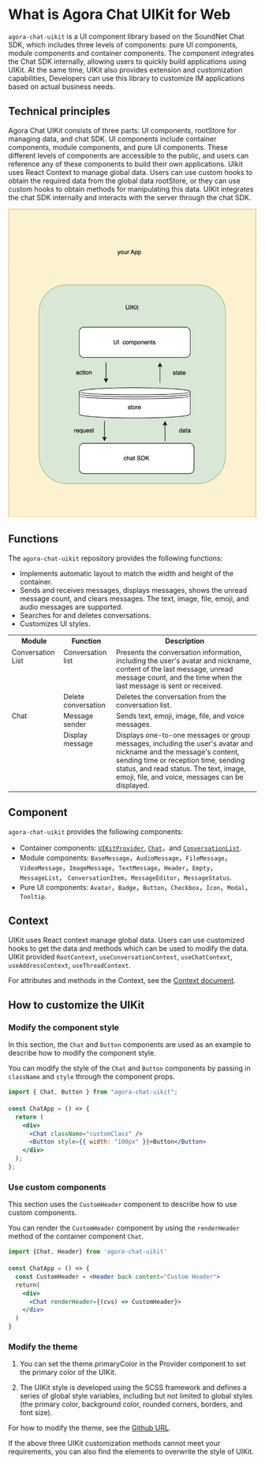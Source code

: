 # What is Agora Chat UIKit for Web

`agora-chat-uikit` is a UI component library based on the SoundNet Chat SDK, which includes three levels of components: pure UI components, module components and container components. The component integrates the Chat SDK internally, allowing users to quickly build applications using UIKit. At the same time, UIKit also provides extension and customization capabilities, Developers can use this library to customize IM applications based on actual business needs.

## Technical principles

Agora Chat UIKit consists of three parts: UI components, rootStore for managing data, and chat SDK. UI components include container components, module components, and pure UI components. These different levels of components are accessible to the public, and users can reference any of these components to build their own applications. UIkit uses React Context to manage global data. Users can use custom hooks to obtain the required data from the global data rootStore, or they can use custom hooks to obtain methods for manipulating this data. UIKit integrates the chat SDK internally and interacts with the server through the chat SDK.

![img](https://github.com/AgoraIO-Usecase/AgoraChat-UIKit-web/blob/UIKit-2.0/docs/uikit.png)

## Functions

The `agora-chat-uikit` repository provides the following functions:

- Implements automatic layout to match the width and height of the container.
- Sends and receives messages, displays messages, shows the unread message count, and clears messages. The text, image, file, emoji, and audio messages are supported.
- Searches for and deletes conversations.
- Customizes UI styles.

<table><tr><th valign="top">Module</th><th valign="top">Function</th><th valign="top">Description</th></tr>
<tr><td rowspan="2" valign="top">Conversation List</td><td valign="top">Conversation list</td><td valign="top">Presents the conversation information, including the user's avatar and nickname, content of the last message, unread message count, and the time when the last message is sent or received.</td></tr>
<tr><td valign="top">Delete conversation</td><td valign="top">Deletes the conversation from the conversation list.</td></tr>
<tr><td rowspan="2" valign="top">Chat</td><td valign="top">Message sender</td><td valign="top">Sends text, emoji, image, file, and voice messages.</td></tr>
<tr><td valign="top">Display message</td><td valign="top">Displays one-to-one messages or group messages, including the user's avatar and nickname and the message's content, sending time or reception time, sending status, and read status. The text, image, emoji, file, and voice, messages can be displayed.</td></tr> 
</table>

## Component

`agora-chat-uikit` provides the following components:

- Container components: [`UIKitProvider`](https://github.com/AgoraIO-Usecase/AgoraChat-UIKit-web/tree/UIKit-2.0/docs/en/provider.md), [`Chat`](https://github.com/AgoraIO-Usecase/AgoraChat-UIKit-web/tree/UIKit-2.0/docs/en/chat.md)，and [`ConversationList`](https://github.com/AgoraIO-Usecase/AgoraChat-UIKit-web/tree/UIKit-2.0/docs/en/conversation.md).
- Module components: `BaseMessage`，`AudioMessage`，`FileMessage`， `VideoMessage`，`ImageMessage`，`TextMessage`，`Header`，`Empty`，`MessageList`， `ConversationItem`，`MessageEditor`，`MessageStatus`.
- Pure UI components: `Avatar`，`Badge`，`Button`，`Checkbox`，`Icon`，`Modal`，`Tooltip`.

## Context

UIKit uses React context manage global data. Users can use customized hooks to get the data and methods which can be used to modify the data. UIKit provided `RootContext`, `useConversationContext`, `useChatContext`, `useAddressContext`, `useThreadContext`.

For attributes and methods in the Context, see the [Context document](https://github.com/AgoraIO-Usecase/AgoraChat-UIKit-web/tree/UIKit-2.0/docs/en/context.md).

## How to customize the UIKit

### Modify the component style

In this section, the `Chat` and `Button` components are used as an example to describe how to modify the component style.

You can modify the style of the `Chat` and `Button` components by passing in `className` and `style` through the component props.

```jsx
import { Chat, Button } from "agora-chat-uikit";

const ChatApp = () => {
  return (
    <div>
      <Chat className="customClass" />
      <Button style={{ width: "100px" }}>Button</Button>
    </div>
  );
};
```

### Use custom components

This section uses the `CustomHeader` component to describe how to use custom components.

You can render the `CustomHeader` component by using the `renderHeader` method of the container component `Chat`.

```jsx
import {Chat, Header} from 'agora-chat-uikit'

const ChatApp = () => {
  const CustomHeader = <Header back content="Custom Header">
  return(
    <div>
      <Chat renderHeader={(cvs) => CustomHeader}>
    </div>
  )
}
```

### Modify the theme

1. You can set the theme.primaryColor in the Provider component to set the primary color of the UIKit.

2. The UIKit style is developed using the SCSS framework and defines a series of global style variables, including but not limited to global styles (the primary color, background color, rounded corners, borders, and font size).

For how to modify the theme, see the [Github URL](https://github.com/AgoraIO-Usecase/AgoraChat-UIKit-web/tree/UIKit-2.0/docs/en/theme.md).

If the above three UIKit customization methods cannot meet your requirements, you can also find the elements to overwrite the style of UIKit.
